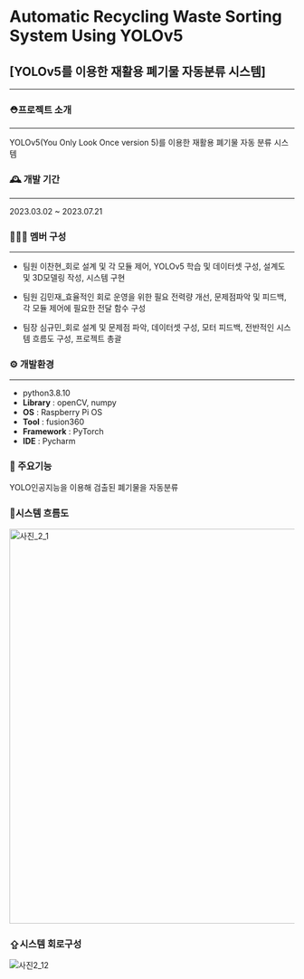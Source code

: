 # Automatic Recycling Waste Sorting System Using YOLOv5
## [YOLOv5를 이용한 재활용 폐기물 자동분류 시스템]
-------------------------------------
###  ⛑️프로젝트 소개
---
YOLOv5(You Only Look Once version 5)를 이용한 재활용 폐기물 자동 분류 시스템

### 🕰️ 개발 기간
---
2023.03.02 ~ 2023.07.21

### 🧑‍🤝‍🧑 멤버 구성
---
- 팀원 이찬현_회로 설계 및 각 모듈 제어, YOLOv5 학습 및 데이터셋 구성, 설계도 및 3D모델링 작성, 시스템 구현

- 팀원 김민재_효율적인 회로 운영을 위한 필요 전력량 개선, 문제점파악 및 피드백, 각 모듈 제어에 필요한 전달 함수 구성

- 팀장 심규민_회로 설계 및 문제점 파악, 데이터셋 구성, 모터 피드백, 전반적인 시스템 흐름도 구성, 프로젝트 총괄

### ⚙️ 개발환경
---
* python3.8.10
* **Library** : openCV, numpy
* **OS** : Raspberry Pi OS
* **Tool** : fusion360
* **Framework** : PyTorch
* **IDE** : Pycharm

### 📌 주요기능

YOLO인공지능을 이용해 검출된 폐기물을 자동분류

### 🔁시스템 흐름도
<img width="698" alt="사진_2_1" src="https://github.com/suta-man/Automatic-Recycling-Waste-Sorting-System-Using-YOLOv5/assets/130136862/f1b73893-1716-4573-8f9d-92f22726a20f">

### ⇪시스템 회로구성
![사진2_12](https://github.com/suta-man/Automatic-Recycling-Waste-Sorting-System-Using-YOLOv5/assets/130136862/295e78c5-22dc-4251-afe4-3803d5aec2a8)
